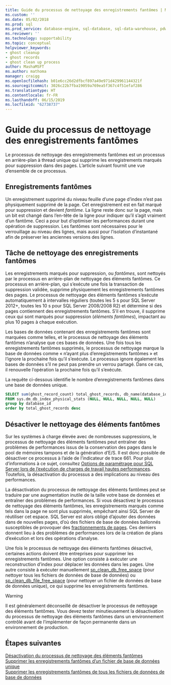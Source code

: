 ```yaml
---
title: Guide du processus de nettoyage des enregistrements fantômes | Microsoft Docs
ms.custom: ''
ms.date: 05/02/2018
ms.prod: sql
ms.prod_service: database-engine, sql-database, sql-data-warehouse, pdw
ms.reviewer: ''
ms.technology: supportability
ms.topic: conceptual
helpviewer_keywords:
- ghost cleanup
- ghost records
- ghost clean up process
author: MashaMSFT
ms.author: mathoma
manager: craigg
ms.openlocfilehash: b01e6cc26d2dfbcf897a49e971d429961144321f
ms.sourcegitcommit: 3026c22b7fba19059a769ea5f367c4f51efaf286
ms.translationtype: HT
ms.contentlocale: fr-FR
ms.lasthandoff: 06/15/2019
ms.locfileid: "62738737"
---
```

# <a name="ghost-cleanup-process-guide"></a>Guide du processus de nettoyage des enregistrements fantômes

Le processus de nettoyage des enregistrements fantômes est un processus en arrière-plan à thread unique qui supprime les enregistrements marqués pour suppression dans des pages. L’article suivant fournit une vue d’ensemble de ce processus.

## <a name="ghost-records"></a>Enregistrements fantômes

Un enregistrement supprimé du niveau feuille d’une page d’index n’est pas physiquement supprimé de la page. Cet enregistrement est en fait marqué pour suppression et devient *fantôme*. La ligne reste donc sur la page, mais un bit est changé dans l’en-tête de la ligne pour indiquer qu’il s’agit vraiment d’un fantôme. Ceci a pour but d’optimiser les performances durant une opération de suppression. Les fantômes sont nécessaires pour le verrouillage au niveau des lignes, mais aussi pour l’isolation d’instantané afin de préserver les anciennes versions des lignes.

## <a name="ghost-record-cleanup-task"></a>Tâche de nettoyage des enregistrements fantômes

Les enregistrements marqués pour suppression, ou *fantômes*, sont nettoyés par le processus en arrière-plan de nettoyage des éléments fantômes. Ce processus en arrière-plan, qui s’exécute une fois la transaction de suppression validée, supprime physiquement les enregistrements fantômes des pages. Le processus de nettoyage des éléments fantômes s’exécute automatiquement à intervalles réguliers (toutes les 5 s pour SQL Server 2012+, toutes les 10 s pour SQL Server 2008/2008 R2) et détermine si des pages contiennent des enregistrements fantômes. S’il en trouve, il supprime ceux qui sont marqués pour suppression (*éléments fantômes*), impactant au plus 10 pages à chaque exécution.

Les bases de données contenant des enregistrements fantômes sont marquées comme telles, et le processus de nettoyage des éléments fantômes n’analyse que ces bases de données. Une fois tous les enregistrements fantômes supprimés, le processus de nettoyage marque la base de données comme « n’ayant plus d’enregistrements fantômes » et l’ignore la prochaine fois qu’il s’exécute. Le processus ignore également les bases de données s’il ne peut pas prendre un verrou partagé. Dans ce cas, il renouvelle l’opération la prochaine fois qu’il s’exécute.

La requête ci-dessous identifie le nombre d’enregistrements fantômes dans une base de données unique. 

 ```sql
 SELECT sum(ghost_record_count) total_ghost_records, db_name(database_id) 
 FROM sys.dm_db_index_physical_stats (NULL, NULL, NULL, NULL, NULL)
 group by database_id
 order by total_ghost_records desc
```

## <a name="disable-the-ghost-cleanup"></a>Désactiver le nettoyage des éléments fantômes

Sur les systèmes à charge élevée avec de nombreuses suppressions, le processus de nettoyage des éléments fantômes peut entraîner des problèmes de performances issus de la conservation des pages dans le pool de mémoires tampons et de la génération d’E/S. Il est donc possible de désactiver ce processus à l’aide de l’indicateur de trace 661. Pour plus d’informations à ce sujet, consultez [Options de paramétrage pour SQL Server lors de l’exécution de charges de travail hautes performances](https://support.microsoft.com/help/920093/tuning-options-for-sql-server-when-running-in-high-performance-workloa). Toutefois, la désactivation du processus a des implications au niveau des performances.

La désactivation du processus de nettoyage des éléments fantômes peut se traduire par une augmentation inutile de la taille votre base de données et entraîner des problèmes de performances. Si vous désactivez le processus de nettoyage des éléments fantômes, les enregistrements marqués comme tels dans la page ne sont plus supprimés, empêchant ainsi SQL Server de réutiliser cet espace. SQL Server est alors obligé d’ajouter des données dans de nouvelles pages, d’où des fichiers de base de données ballonnés susceptibles de provoquer des [fractionnements de pages](indexes/specify-fill-factor-for-an-index.md). Ces derniers donnent lieu à des problèmes de performances lors de la création de plans d’exécution et lors des opérations d’analyse. 

Une fois le processus de nettoyage des éléments fantômes désactivé, certaines actions doivent être entreprises pour supprimer les enregistrements fantômes. Une option consiste à exécuter une reconstruction d’index pour déplacer les données dans les pages. Une autre consiste à exécuter manuellement [sp_clean_db_free_space](system-stored-procedures/sp-clean-db-free-space-transact-sql.md) (pour nettoyer tous les fichiers de données de base de données) ou [sp_clean_db_file_free_space](system-stored-procedures/sp-clean-db-file-free-space-transact-sql.md) (pour nettoyer un fichier de données de base de données unique), ce qui supprime les enregistrements fantômes.

 >[!warning]
 > Il est généralement déconseillé de désactiver le processus de nettoyage des éléments fantômes. Vous devez tester minutieusement la désactivation du processus de nettoyage des éléments fantômes dans un environnement contrôlé avant de l’implémenter de façon permanente dans un environnement de production.


## <a name="next-steps"></a>Étapes suivantes  
[Désactivation du processus de nettoyage des éléments fantômes](https://support.microsoft.com/help/920093/tuning-options-for-sql-server-when-running-in-high-performance-workloa)
<br>[Supprimer les enregistrements fantômes d’un fichier de base de données unique](system-stored-procedures/sp-clean-db-file-free-space-transact-sql.md)
<br>[Supprimer les enregistrements fantômes de tous les fichiers de données de base de données](system-stored-procedures/sp-clean-db-free-space-transact-sql.md)


